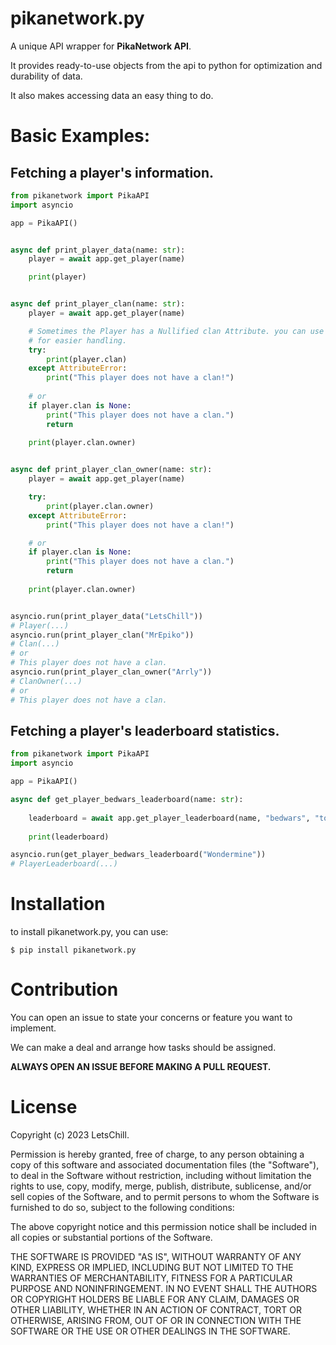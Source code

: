 # pikanetwork.py

A unique API wrapper for **PikaNetwork API**.

It provides ready-to-use objects from the api to python for optimization and durability of data.

It also makes accessing data an easy thing to do.

# Basic Examples:
## Fetching a player's information.
```py
from pikanetwork import PikaAPI
import asyncio

app = PikaAPI()


async def print_player_data(name: str):
    player = await app.get_player(name)

    print(player)


async def print_player_clan(name: str):
    player = await app.get_player(name)

    # Sometimes the Player has a Nullified clan Attribute. you can use an if statement on the clan object
    # for easier handling.
    try:
        print(player.clan)
    except AttributeError:
        print("This player does not have a clan!")
        
    # or
    if player.clan is None:
        print("This player does not have a clan.")
        return
    
    print(player.clan.owner)


async def print_player_clan_owner(name: str):
    player = await app.get_player(name)

    try:
        print(player.clan.owner)
    except AttributeError:
        print("This player does not have a clan!")

    # or
    if player.clan is None:
        print("This player does not have a clan.")
        return
    
    print(player.clan.owner)


asyncio.run(print_player_data("LetsChill"))
# Player(...)
asyncio.run(print_player_clan("MrEpiko"))
# Clan(...)
# or
# This player does not have a clan.
asyncio.run(print_player_clan_owner("Arrly"))
# ClanOwner(...)
# or
# This player does not have a clan.
```
## Fetching a player's leaderboard statistics.
```python
from pikanetwork import PikaAPI
import asyncio

app = PikaAPI()

async def get_player_bedwars_leaderboard(name: str):
    
    leaderboard = await app.get_player_leaderboard(name, "bedwars", "total", "solo")
    
    print(leaderboard)

asyncio.run(get_player_bedwars_leaderboard("Wondermine"))
# PlayerLeaderboard(...)
```

# Installation

to install pikanetwork.py, you can use:
```shell
$ pip install pikanetwork.py
```

# Contribution
You can open an issue to state your concerns or feature you want to implement.

We can make a deal and arrange how tasks should be assigned.

**ALWAYS OPEN AN ISSUE BEFORE MAKING A PULL REQUEST.**

# License

Copyright (c) 2023 LetsChill.

Permission is hereby granted, free of charge, to any person obtaining a copy of this software and associated documentation files (the "Software"), to deal in the Software without restriction, including without limitation the rights to use, copy, modify, merge, publish, distribute, sublicense, and/or sell copies of the Software, and to permit persons to whom the Software is furnished to do so, subject to the following conditions:

The above copyright notice and this permission notice shall be included in all copies or substantial portions of the Software.

THE SOFTWARE IS PROVIDED "AS IS", WITHOUT WARRANTY OF ANY KIND, EXPRESS OR IMPLIED, INCLUDING BUT NOT LIMITED TO THE WARRANTIES OF MERCHANTABILITY, FITNESS FOR A PARTICULAR PURPOSE AND NONINFRINGEMENT. IN NO EVENT SHALL THE AUTHORS OR COPYRIGHT HOLDERS BE LIABLE FOR ANY CLAIM, DAMAGES OR OTHER LIABILITY, WHETHER IN AN ACTION OF CONTRACT, TORT OR OTHERWISE, ARISING FROM, OUT OF OR IN CONNECTION WITH THE SOFTWARE OR THE USE OR OTHER DEALINGS IN THE SOFTWARE.